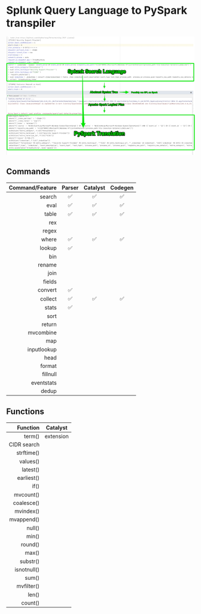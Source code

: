 # Splunk Query Language to PySpark transpiler

![.](spark-spl.png)

## Commands

| Command/Feature | Parser | Catalyst | Codegen |
| ---: | :---: | :---: | :---: |
| search | ✅ | ✅ | ✅ |
| eval | ✅ | ✅ | ✅ |
| table | ✅ | ✅ | ✅ |
| rex |  |  |  |
| regex |  |  |  |
| where | ✅ | ✅ | ✅ |
| lookup | ✅ |  |  |
| bin |  |  |  |
| rename |  |  |  |
| join |  |  |  |
| fields |  |  |  |
| convert | ✅ |  |  |
| collect | ✅ | ✅ | ✅ |
| stats | ✅ |  |  |
| sort |  |  |  |
| return |  |  |  |
| mvcombine |  |  |  |
| map |  |  |  |
| inputlookup |  |  |  |
| head |  |  |  |
| format |  |  |  |
| fillnull |  |  |  |
| eventstats |  |  |  |
| dedup |  |  |  |
 
## Functions

| Function | Catalyst |
| ---: | :---: |
| term() | extension |
| CIDR search |  |  |  |
| strftime() |  |
| values() |  |
| latest() |  |
| earliest() |  |
| if() |  |
| mvcount() |  |
| coalesce() |  |
| mvindex() |  |
| mvappend() |  |
| null() |  |
| min() |  |
| round() |  |
| max() |  |
| substr() |  |
| isnotnull() |  |
| sum() |  |
| mvfilter() |  |
| len() |  |
| count() |  |
